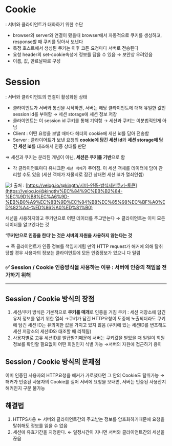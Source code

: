 
# Cookie
: 서버와 클라이언트가 대화하기 위한 수단

- browser와 server와 연결이 됐을때 browser에서 자동적으로 쿠키를 생성하고, response할 때 쿠키를 담아서 보낸다
- 특정 호스트에서 생성된 쿠키는 이후 코든 요청마다 서버로 전송된다
- 요청 header의 set-cookie속성에 정보를 담을 수 있음 → 보안상 우려있음
- 이름, 값, 만료날짜로 구성

# Session

: 서버와 클라이언트의 연결이 활성화된 상태

- 클라이언트가 서버와 통신을 시작하면, 서버는 해당 클라이언트에 대해 유일한 값인 session id를 부여함 → 세션 storage에 세션 정보 저장
- 클라이언트는 이 session id 쿠키를 통해 기억함 → 세션과 쿠키는 이분법적인게 아님
- Client : 어떤 요청을 보낼 때마다 헤더의 cookie에 세션 id를 담아 전송함
- Server : 클라이어트가 보낸 요청의 **cookie에 담긴 세션 id**와 **세션 storage에 담긴 세션 id**를 대조해서 인증 상태를 판단

⇒ 세션과 쿠키는 분리된 개념이 아닌, **세션은 쿠키를 기반**으로 함

- 각 클라이언트마다 유니크한 `세션 객체`가 주어짐. 이 세션 객체를 데이터에 담아 관리할 수도 있음
  (세션 객체가 자물쇠로 잠긴 상태면 세션 id가 열쇠인셈)

![1](https://github.com/gilyeon00/TIL/assets/52391627/35482577-b04e-470c-9d7f-7c3bf3944ee3)
출처 : [https://velog.io/@kingth/서버-인증-방식세션쿠키-토큰](https://velog.io/@kingth/%EC%84%9C%EB%B2%84-%EC%9D%B8%EC%A6%9D-%EB%B0%A9%EC%8B%9D%EC%84%B8%EC%85%98%EC%BF%A0%ED%82%A4-%ED%86%A0%ED%81%B0)

세션을 사용하지않고 쿠키만으로 어떤 데이터를 주고받는다
→ 클라이언트는 이미 모든 데이터를 알고있다는 것

**‘쿠키만으로 인증을 한다’는 것은 서버의 자원을 사용하지 않는다는 것**

→ 즉 클라이언트가 인증 정보를 책임지게됨
만약 HTTP request가 해커에 의해 탈취당할 경우 사용자의 정보는 클라이언트에 모든 인증정보가 있으니 다 털림

### ✅ Session / Cookie 인증방식을 사용하는 이유 : 서버에 인증의 책임을 전가하기 위해

---

## Session / Cookie 방식의 장점

1. 세션/쿠키 방식은 기본적으로 **쿠키를 매개**로 인증을 거침
   쿠키 : 세션 저장소에 담긴 유저 정보를 얻기 위한 열쇠
   →쿠키가 담긴 HTTP요청이 도중에 노출되더라도 쿠키에 담긴 세션 ID는 유의미한 값을 가지고 있지 않음 (쿠키에 있는 세션ID를 변조해도 세션 저장소의 세션ID와 대조할 때 리젝됨)
2. 사용자별로 고유 세션ID를 발급받기때문에 서버는 쿠키값을 받았을 때 일일이 회원정보를 확인할 필요없이 어떤 회원인지 식별 가능 →서버의 자원에 접근하기 용이

## Session / Cookie 방식의 문제점

이미 인증된 사용자의 HTTP요청을 해커가 가로챘다면 그 안의 Cookie도 탈취가능
→ 해커가 인증된 사용자의 Cookie를 실어 서버에 요청을 보내면, 서버는 인증된 사용잔지 해커인지 구분 불가능

## 해결법

1. HTTPS사용 ← 서버와 클라이언트간의 주고받는 정보를 암호화하기때문에 요청을 탈취해도 정보를 읽을 수 없음
2. 세션에 유효기간을 지정한다. ← 일정시간이 지나면 서버와 클라이언트간의 세션을 끊음
